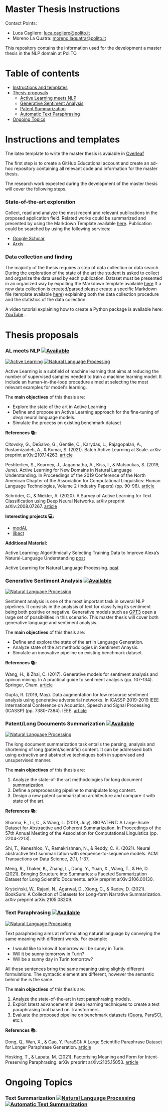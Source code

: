 Master Thesis Instructions
=================
Contact Points:

- Luca Cagliero: luca.cagliero@polito.it 
- Moreno La Quatra: moreno.laquatra@polito.it

This repository contains the information used for the development a master thesis in the NLP domain at PoliTO.


Table of contents
=================

   * [Instructions and templates](#instructions-and-templates)
   * [Thesis proposals](#thesis-proposals)
     * [Active Learning meets NLP](#al-meets-nlp-)
     * [Generative Sentiment Analysis](#generative-sentiment-analysis-)
     * [Patent Summarization](#patentlong-documents-summarization-)
     * [Automatic Text Paraphrasing](#text-paraphrasing-)
   * [Ongoing Topics](#ongoing-topics)

Instructions and templates
============

The latex template to write the master thesis is avaiable in [Overleaf](https://it.overleaf.com/latex/templates/master-thesis-template-polito/jvfrbmxqkscw)

The first step is to create a GitHub Educational account and create an ad-hoc repository containing all relevant code and information for the master thesis.

The research work expected during the development of the master thesis will cover the following steps.

### State-of-the-art exploration
Collect, read and analyze the most recent and relevant publications in the proposed application field. Related works could be summarized and presented by using the Markdown Template available [here](/RW_template.md). Publication could be searched by using the following services:
- [Google Scholar](https://scholar.google.com/)
- [Arxiv](https://arxiv.org/search/)

### Data collection and finding
The majority of the thesis requires a step of data collection or data search. 
During the exploration of the state of the art the student is asked to collect and organize the data used by each publication.
Dataset must be presented in an organized way by expoiting the Markdown template available [here](/DS_template.md)
If a new data collection is created/parsed please create a specific Markdown file (template available [here](/NEWDS_template.md)) explaining both the data collection procedure and the statistics of the data collection.


A video tutorial explaining how to create a Python package is available here: [YouTube](https://www.youtube.com/watch?v=GIF3LaRqgXo) .

Thesis proposals
============

### AL meets NLP <a href="mailto:moreno.laquatra@polito.it?subject=AL meets NLP - YOUR NAME HERE"><img src="https://shields.io/badge/-available-green" alt="Available"></a>
<a href="https://en.wikipedia.org/wiki/Active_learning_(machine_learning)"><img src="https://img.shields.io/badge/AL-Active%20Learning-red" alt="Active Learning"></a>
<a href="https://en.wikipedia.org/wiki/Natural_language_processing"><img src="https://img.shields.io/badge/NLP-Natural%20Language%20Processing-yellow" alt="Natural Language Processing"></a>

Active Learning is a subfield of machine learning that aims at reducing the number of supervised samples needed to train a machine learning model. 
It include an human-in-the-loop procedure aimed at selecting the most relevant examples for model's learning.

The **main objectives** of this thesis are:

- Explore the state of the art in Active Learning
- Define and propose an Active Learning approach for the fine-tuning of *deep* neural language models.
- Simulate the process on existing benchmark dataset

**References :books::**

Citovsky, G., DeSalvo, G., Gentile, C., Karydas, L., Rajagopalan, A., Rostamizadeh, A., & Kumar, S. (2021). Batch Active Learning at Scale. arXiv preprint arXiv:2107.14263. [article](https://arxiv.org/abs/2107.14263)

Peshterliev, S., Kearney, J., Jagannatha, A., Kiss, I., & Matsoukas, S. (2019, June). Active Learning for New Domains in Natural Language Understanding. In Proceedings of the 2019 Conference of the North American Chapter of the Association for Computational Linguistics: Human Language Technologies, Volume 2 (Industry Papers) (pp. 90-96). [article](https://www.aclweb.org/anthology/N19-2012.pdf)

Schröder, C., & Niekler, A. (2020). A Survey of Active Learning for Text Classification using Deep Neural Networks. arXiv preprint arXiv:2008.07267. [article](https://arxiv.org/pdf/2008.07267.pdf)


**Interesting projects :computer::**

- [modAL](https://github.com/modAL-python/modAL)
- [libact](https://github.com/ntucllab/libact)


**Additional Material:**

Active Learning: Algorithmically Selecting Training Data to Improve Alexa’s Natural-Language Understanding [post](https://www.amazon.science/blog/active-learning-algorithmically-selecting-training-data-to-improve-alexas-natural-language-understanding)

Active Learning for Natural Language Processing. [post](https://crowintelligence.org/2020/06/04/active-learning-for-natural-language-processing/)


### Generative Sentiment Analysis <a href="mailto:moreno.laquatra@polito.it?subject=Generative Sentiment Analysis - YOUR NAME HERE"><img src="https://shields.io/badge/-available-green" alt="Available"></a>

<a href="https://en.wikipedia.org/wiki/Natural_language_processing"><img src="https://img.shields.io/badge/NLP-Natural%20Language%20Processing-yellow" alt="Natural Language Processing"></a>

Sentiment analysis is one of the most important task in several NLP pipelines.
It consists in the analysis of text for classifying its sentiment being both positive or negative.
Generative models such as [GPT3](https://arxiv.org/abs/2005.14165) open a large set of possibilities in this scenario.
This master thesis will cover both generative language and sentiment analysis.

The **main objectives** of this thesis are:

- Define and explore the state of the art in Language Generation.
- Analyze state of the art methodologies in Sentiment Anaysis.
- Simulate an innovative pipeline on existing benchmark dataset.

**References :books::**

Wang, H., & Zhai, C. (2017). Generative models for sentiment analysis and opinion mining. In A practical guide to sentiment analysis (pp. 107-134). Springer, Cham. [article](https://link.springer.com/chapter/10.1007/978-3-319-55394-8_6)

Gupta, R. (2019, May). Data augmentation for low resource sentiment analysis using generative adversarial networks. In ICASSP 2019-2019 IEEE International Conference on Acoustics, Speech and Signal Processing (ICASSP) (pp. 7380-7384). IEEE. [article](https://arxiv.org/abs/1902.06818)

### Patent/Long Documents Summarization <a href="mailto:moreno.laquatra@polito.it?subject=Patent/Long Documents Summarization - YOUR NAME HERE"><img src="https://shields.io/badge/-available-green" alt="Available"></a>

<a href="https://en.wikipedia.org/wiki/Natural_language_processing"><img src="https://img.shields.io/badge/NLP-Natural%20Language%20Processing-yellow" alt="Natural Language Processing"></a>

The long document summarization task entails the parsing, analysis and shortening of long (patent/scientific) content. It can be addressed both using extractive and abstractive techniques both in supervised and unsupervised manner.

The **main objectives** of this thesis are:

1. Analyze the state-of-the-art methodologies for long document summarization.
2. Define a preprocessing pipeline to manipulate long content.
3. Design a new patent summarization architecture and compare it with state of the art.

**References :books::**

Sharma, E., Li, C., & Wang, L. (2019, July). BIGPATENT: A Large-Scale Dataset for Abstractive and Coherent Summarization. In Proceedings of the 57th Annual Meeting of the Association for Computational Linguistics (pp. 2204-2213).

Shi, T., Keneshloo, Y., Ramakrishnan, N., & Reddy, C. K. (2021). Neural abstractive text summarization with sequence-to-sequence models. ACM Transactions on Data Science, 2(1), 1-37. 

Meng, R., Thaker, K., Zhang, L., Dong, Y., Yuan, X., Wang, T., & He, D. (2021). Bringing Structure into Summaries: a Faceted Summarization Dataset for Long Scientific Documents. arXiv preprint arXiv:2106.00130.

Kryściński, W., Rajani, N., Agarwal, D., Xiong, C., & Radev, D. (2021). BookSum: A Collection of Datasets for Long-form Narrative Summarization. arXiv preprint arXiv:2105.08209.

### Text Paraphrasing <a href="mailto:moreno.laquatra@polito.it?subject=Text Paraphrasing - YOUR NAME HERE"><img src="https://shields.io/badge/-available-green" alt="Available"></a>

<a href="https://en.wikipedia.org/wiki/Natural_language_processing"><img src="https://img.shields.io/badge/NLP-Natural%20Language%20Processing-yellow" alt="Natural Language Processing"></a>

Text paraphrasing aims at reformulating natural language by conveying the same meaning with different words. For example:
- I would like to know if tomorrow will be sunny in Turin.
- Will it be sunny tomorrow in Turin?
- Will be a sunny day in Turin tomorrow?

All those sentences bring the same meaning using slightly different formulations. The syntactic element are different, however the semantic behind the is the same.

The **main objectives** of this thesis are:

1. Analyze the state-of-the-art in text paraphrasing models.
2. Exploit latest advancement in deep learning techniques to create a text paraphrasing tool based on Transformers.
3. Evaluate the proposed pipeline on benchmark datasets ([Quora](https://paperswithcode.com/dataset/quora-question-pairs), [ParaSCI](https://github.com/dqxiu/ParaSCI), etc.).

**References :books::**

Dong, Q., Wan, X., & Cao, Y. ParaSCI: A Large Scientific Paraphrase Dataset for Longer Paraphrase Generation. [article](https://aclanthology.org/2021.eacl-main.33.pdf)

Hosking, T., & Lapata, M. (2021). Factorising Meaning and Form for Intent-Preserving Paraphrasing. arXiv preprint arXiv:2105.15053. [article](https://aclanthology.org/2021.acl-long.112.pdf)




Ongoing Topics
============

### Text Summarization <a href="https://en.wikipedia.org/wiki/Natural_language_processing"><img src="https://img.shields.io/badge/NLP-Natural%20Language%20Processing-yellow" alt="Natural Language Processing"></a> <a href="https://en.wikipedia.org/wiki/Automatic_summarization"><img src="https://img.shields.io/badge/ATS-Automatic%20Text%20Summarization-blue" alt="Automatic Text Summarization"></a>
